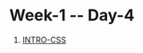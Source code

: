 # Week-1 -- Day-4

1. [INTRO-CSS](https://github.com/freecodingbootcamp/Week-1/blob/master/Day-4/INTRO-CSS)
